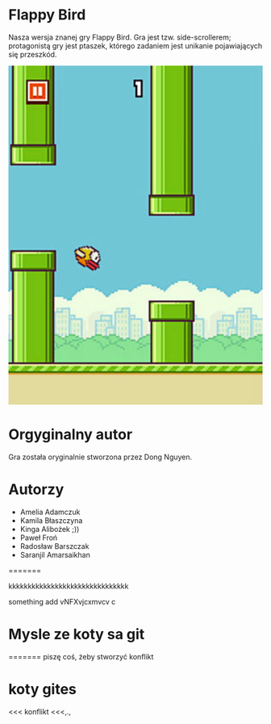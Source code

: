 # Flappy Bird
Nasza wersja znanej gry Flappy Bird. Gra jest tzw. side-scrollerem; protagonistą gry jest ptaszek, którego zadaniem jest unikanie pojawiających się przeszkód.

![flappy bird](flappy.jpg)

# Orgyginalny autor
Gra została oryginalnie stworzona przez Dong Nguyen.

# Autorzy
* Amelia Adamczuk
* Kamila Błaszczyna
* Kinga Alibożek ;))
* Paweł Froń
* Radosław Barszczak
* Saranjil Amarsaikhan


=======

kkkkkkkkkkkkkkkkkkkkkkkkkkkkkkk


something add
vNFXvjcxmvcv c


# Mysle ze koty sa git
=======
piszę coś, żeby stworzyć konflikt

# koty gites

<<<
konflikt
<<<,.,
